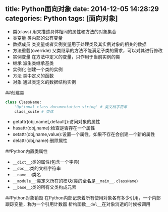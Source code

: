 title: Python面向对象
date: 2014-12-05 14:28:29
categories: Python
tags: [面向对象]
---
<!--more-->
- 类(class) 用来描述具体相同的属性和方法的对象集合
- 类变量 类内部的公有变量
- 数据成员 类变量或者实例变量用于处理类及其实例对象的相关的数据
- 方法重载(override) 父类继承的方法不能满足子类的需求，可以对其进行修改
- 实例变量 在方法中定义的变量，只作用于当前实例的类
- 继承 派生类继承基类
- 实例化 创建一个类的实例
- 方法 类中定义的函数
- 对象 通过类定义的数据结构实例

##创建类
```python
class ClassName:
	'Optional class documentation string' # 类文档字符串
	class_suite # 类体
```
- getattr(obj,name[,default]):访问对象的属性
- hasattr(obj,name):检查是否存在一个属性
- setattr(obj,name,value):设置一个属性，如果不存在会创建一个新的属性
- delattr(obj,name):删除属性

##Python内置类属性
- `__dict__`:类的属性(包含一个字典)
- `__doc__`:类的文档字符串
- `__name__`:类名
- `__module__`:类定义所在的模块(类的全名是`__main__.className`)
- `__base__`:类的所有父类构成元素

##Python对象销毁
在Python内部记录着所有使用对象各有多少引用，一个内部跟踪变量，称为一个引用计数器
析构函数`__del__`在对象消逝的时候被调用

